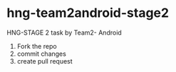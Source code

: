 # hng-team2android-stage2
HNG-STAGE 2 task by Team2- Android
1.  Fork the repo 
2. commit changes
3. create pull request

